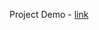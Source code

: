 Project Demo - [link](https://drive.google.com/file/d/1UGP7bTjPOr9CQZPzB0y43LPa28qObx4Y/view?usp=sharing)
